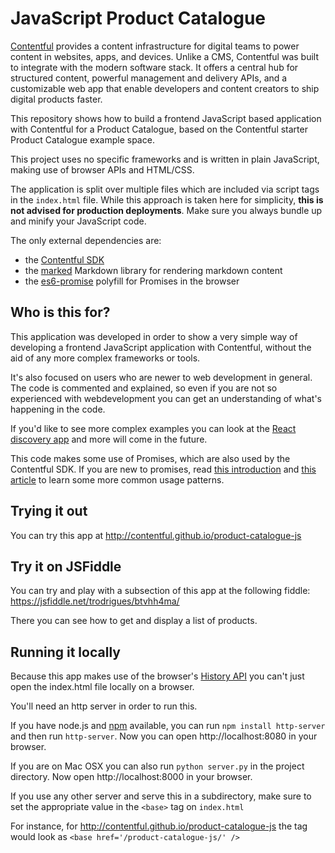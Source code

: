 # JavaScript Product Catalogue

[Contentful](https://www.contentful.com) provides a content infrastructure for digital teams to power content in websites, apps, and devices. Unlike a CMS, Contentful was built to integrate with the modern software stack. It offers a central hub for structured content, powerful management and delivery APIs, and a customizable web app that enable developers and content creators to ship digital products faster.

This repository shows how to build a frontend JavaScript based application with Contentful for a Product Catalogue, based on the Contentful starter Product Catalogue example space.

This project uses no specific frameworks and is written in plain JavaScript, making use of browser APIs and HTML/CSS.

The application is split over multiple files which are included via script tags in the `index.html` file. While this approach is taken here for simplicity, **this is not advised for production deployments**. Make sure you always bundle up and minify your JavaScript code.

The only external dependencies are:
* the [Contentful SDK](https://github.com/contentful/contentful.js)
* the [marked](https://github.com/chjj/marked) Markdown library for rendering markdown content
* the [es6-promise](https://github.com/stefanpenner/es6-promise) polyfill for Promises in the browser

## Who is this for?

This application was developed in order to show a very simple way of developing a frontend JavaScript application with Contentful, without the aid of any more complex frameworks or tools.

It's also focused on users who are newer to web development in general. The code is commented and explained, so even if you are not so experienced with webdevelopment you can get an understanding of what's happening in the code.

If you'd like to see more complex examples you can look at the [React discovery app](https://github.com/contentful/discovery-app-react) and more will come in the future.

This code makes some use of Promises, which are also used by the Contentful SDK. If you are new to promises, read [this introduction](http://www.html5rocks.com/en/tutorials/es6/promises/) and [this article](http://pouchdb.com/2015/05/18/we-have-a-problem-with-promises.html) to learn some more common usage patterns.

## Trying it out

You can try this app at http://contentful.github.io/product-catalogue-js

## Try it on JSFiddle

You can try and play with a subsection of this app at the following fiddle: https://jsfiddle.net/trodrigues/btvhh4ma/

There you can see how to get and display a list of products.

## Running it locally

Because this app makes use of the browser's [History API](https://developer.mozilla.org/en-US/docs/Web/API/History_API) you can't just open the index.html file locally on a browser.

You'll need an http server in order to run this.

If you have node.js and [npm](http://npmjs.com/) available, you can run `npm install http-server` and then run `http-server`. Now you can open http://localhost:8080 in your browser.

If you are on Mac OSX you can also run `python server.py` in the project directory. Now open http://localhost:8000 in your browser.

If you use any other server and serve this in a subdirectory, make sure to set the appropriate value in the `<base>` tag on `index.html`

For instance, for http://contentful.github.io/product-catalogue-js the tag would look as `<base href='/product-catalogue-js/' />`

